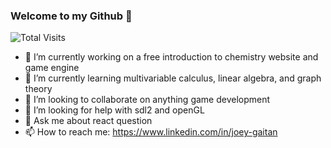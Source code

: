 ### Welcome to my Github 👋
![Total Visits](https://visitor-badge.glitch.me/badge?page_id=page.id)

- 🔭 I’m currently working on a free introduction to chemistry website and game engine 
- 🌱 I’m currently learning multivariable calculus, linear algebra, and graph theory
- 👯 I’m looking to collaborate on anything game development
- 🤔 I’m looking for help with sdl2 and openGL
- 💬 Ask me about react question
- 📫 How to reach me: https://www.linkedin.com/in/joey-gaitan
